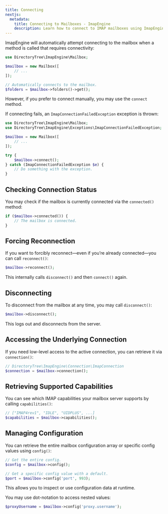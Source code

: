 ```yaml
---
title: Connecting
nextjs:
  metadata:
    title: Connecting to Mailboxes - ImapEngine
    description: Learn how to connect to IMAP mailboxes using ImapEngine
---
```


ImapEngine will automatically attempt connecting to the mailbox when a method is called that requires connectivity:

```php
use DirectoryTree\ImapEngine\Mailbox;

$mailbox = new Mailbox([
    // ...
]);

// Automatically connects to the mailbox.
$folders = $mailbox->folders()->get();
```

However, if you prefer to connect manually, you may use the `connect` method.

If connecting fails, an `ImapConnectionFailedException` exception is thrown:

```php
use DirectoryTree\ImapEngine\Mailbox;
use DirectoryTree\ImapEngine\Exceptions\ImapConnectionFailedException;

$mailbox = new Mailbox([
    // ...
]);

try {
    $mailbox->connect();
} catch (ImapConnectionFailedException $e) {
    // Do something with the exception.
}
```

## Checking Connection Status

You may check if the mailbox is currently connected via the `connected()` method:

```php
if ($mailbox->connected()) {
    // The mailbox is connected.
}
```

## Forcing Reconnection
If you want to forcibly reconnect—even if you’re already connected—you can call `reconnect()`:

```php
$mailbox->reconnect();
```

This internally calls `disconnect()` and then `connect()` again.

## Disconnecting
To disconnect from the mailbox at any time, you may call `disconnect()`:

```php
$mailbox->disconnect();
```

This logs out and disconnects from the server.

## Accessing the Underlying Connection

If you need low-level access to the active connection, you can retrieve it via `connection()`:

```php
// DirectoryTree\ImapEngine\Connection\ImapConnection
$connection = $mailbox->connection();
```

## Retrieving Supported Capabilities

You can see which IMAP capabilities your mailbox server supports by calling `capabilities()`:

```php
// ["IMAP4rev1", "IDLE", "UIDPLUS", ...]
$capabilities = $mailbox->capabilities();
```

## Managing Configuration
You can retrieve the entire mailbox configuration array or specific config values using `config()`:

```php
// Get the entire config.
$config = $mailbox->config();

// Get a specific config value with a default.
$port = $mailbox->config('port', 993);
```

This allows you to inspect or use configuration data at runtime.

You may use dot-notation to access nested values:

```php
$proxyUsername = $mailbox->config('proxy.username');
```